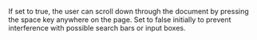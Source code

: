 If set to true, the user can scroll down through the document by pressing the
space key anywhere on the page. Set to false initially to prevent interference
with possible search bars or input boxes.
